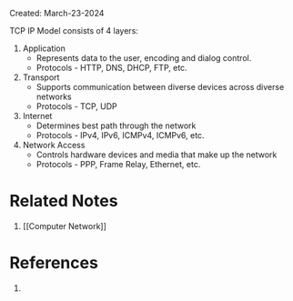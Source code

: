 Created: March-23-2024

TCP IP Model consists of 4 layers:

1. Application
	- Represents data to the user, encoding and dialog control.
	- Protocols - HTTP, DNS, DHCP, FTP, etc.
2. Transport
	- Supports communication between diverse devices across diverse networks
	- Protocols - TCP, UDP
3. Internet
	- Determines best path through the network
	- Protocols - IPv4, IPv6, ICMPv4, ICMPv6, etc.
4. Network Access
	- Controls hardware devices and media that make up the network
	- Protocols - PPP, Frame Relay, Ethernet, etc.
# Related Notes

1. [[Computer Network]]
# References

1. 